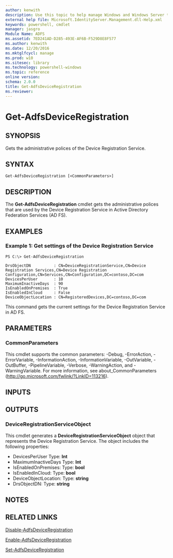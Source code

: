 ```yaml
---
author: kenwith
description: Use this topic to help manage Windows and Windows Server technologies with Windows PowerShell.
external help file: Microsoft.IdentityServer.Management.dll-Help.xml
keywords: powershell, cmdlet
manager: jasgro
Module Name: ADFS
ms.assetid: 7ED241AD-D285-493E-AF6B-F529D8E8F577
ms.author: kenwith
ms.date: 12/20/2016
ms.mktglfcycl: manage
ms.prod: w10
ms.sitesec: library
ms.technology: powershell-windows
ms.topic: reference
online version: 
schema: 2.0.0
title: Get-AdfsDeviceRegistration
ms.reviewer:
---
```


# Get-AdfsDeviceRegistration

## SYNOPSIS
Gets the administrative polices of the Device Registration Service.

## SYNTAX

```
Get-AdfsDeviceRegistration [<CommonParameters>]
```

## DESCRIPTION
The **Get-AdfsDeviceRegistration** cmdlet gets the administrative polices that are used by the Device Registration Service in Active Directory Federation Services (AD FS).

## EXAMPLES

### Example 1: Get settings of the Device Registration Service
```
PS C:\> Get-AdfsDeviceRegistration

DrsObjectDN          : CN=DeviceRegistrationService,CN=Device Registration Services,CN=Device Registration Configuration,CN=Services,CN=Configuration,DC=contoso,DC=com
DevicesPerUser       : 10
MaximumInactiveDays  : 90
IsEnabledOnPremises  : True
IsEnabledInCloud     : False
DeviceObjectLocation : CN=RegisteredDevices,DC=contoso,DC=com
```

This command gets the current settings for the Device Registration Service in AD FS.

## PARAMETERS

### CommonParameters
This cmdlet supports the common parameters: -Debug, -ErrorAction, -ErrorVariable, -InformationAction, -InformationVariable, -OutVariable, -OutBuffer, -PipelineVariable, -Verbose, -WarningAction, and -WarningVariable. For more information, see about_CommonParameters (http://go.microsoft.com/fwlink/?LinkID=113216).

## INPUTS

## OUTPUTS

### DeviceRegistrationServiceObject
This cmdlet generates a **DeviceRegistrationServiceObject** object that represents the Device Registration Service.
The object includes the following properties:

- DevicesPerUser Type: **Int**
- MaximumInactiveDays Type: **Int**
- IsEnabledOnPremises: Type: **bool**
- IsEnabledInCloud: Type: **bool**
- DeviceObjectLocation: Type: **string**
- DrsObjectDN: Type: **string**

## NOTES

## RELATED LINKS

[Disable-AdfsDeviceRegistration](./Disable-AdfsDeviceRegistration.md)

[Enable-AdfsDeviceRegistration](./Enable-AdfsDeviceRegistration.md)

[Set-AdfsDeviceRegistration](./Set-AdfsDeviceRegistration.md)

